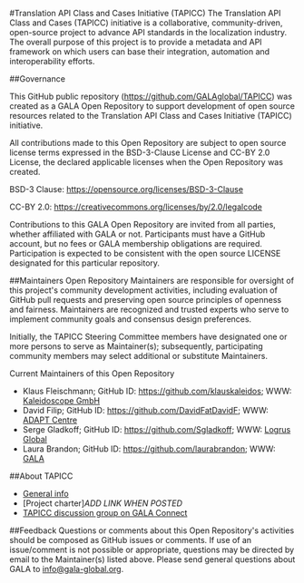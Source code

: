 #Translation API Class and Cases Initiative (TAPICC)
The Translation API Class and Cases (TAPICC) initiative is a collaborative, community-driven, open-source project to advance API standards in the localization industry.   The overall purpose of this project is to provide a metadata and API framework on which users can base their integration, automation and interoperability efforts.

##Governance
 
This GitHub public repository (https://github.com/GALAglobal/TAPICC) was created as a GALA Open Repository to support development of open source resources related to the Translation API Class and Cases Initiative (TAPICC) initiative.
 
All contributions made to this Open Repository are subject to open source license terms expressed in the BSD-3-Clause License and CC-BY 2.0 License, the declared applicable licenses when the Open Repository was created.

BSD-3 Clause:	https://opensource.org/licenses/BSD-3-Clause

CC-BY 2.0:	https://creativecommons.org/licenses/by/2.0/legalcode
 
Contributions to this GALA Open Repository are invited from all parties, whether affiliated with GALA or not. Participants must have a GitHub account, but no fees or GALA membership obligations are required. Participation is expected to be consistent with the open source LICENSE designated for this particular repository.
 
##Maintainers
Open Repository Maintainers are responsible for oversight of this project's community development activities, including evaluation of GitHub pull requests and preserving open source principles of openness and fairness. Maintainers are recognized and trusted experts who serve to implement community goals and consensus design preferences.
 
Initially, the TAPICC  Steering Committee members have designated one or more persons to serve as Maintainer(s); subsequently, participating community members may select additional or substitute Maintainers.
 
Current Maintainers of this Open Repository
* Klaus Fleischmann; GitHub ID: https://github.com/klauskaleidos; WWW:  [Kaleidoscope GmbH](http://www.kaleidoscope.at/)
* David Filip; GitHub ID:  https://github.com/DavidFatDavidF; WWW: [ADAPT Centre](http://adaptcentre.ie/)
* Serge Gladkoff; GitHub ID:  https://github.com/Sgladkoff; WWW: [Logrus Global](http://www.logrusglobal.com/)
* Laura Brandon; GitHub ID: https://github.com/laurabrandon; WWW: [GALA](http://www.gala-global.org/)
 
##About TAPICC
* [General info](https://www.gala-global.org/translation-api-class-and-cases)
* [Project charter]*ADD LINK WHEN POSTED*
* [TAPICC discussion group on GALA Connect](https://www.gala-global.org/tapicc-translation-api-class-and-cases-initiative)
 
##Feedback
Questions or comments about this Open Repository's activities should be composed as GitHub issues or comments. If use of an issue/comment is not possible or appropriate, questions may be directed by email to the Maintainer(s) listed above. Please send general questions about GALA to info@gala-global.org. 
